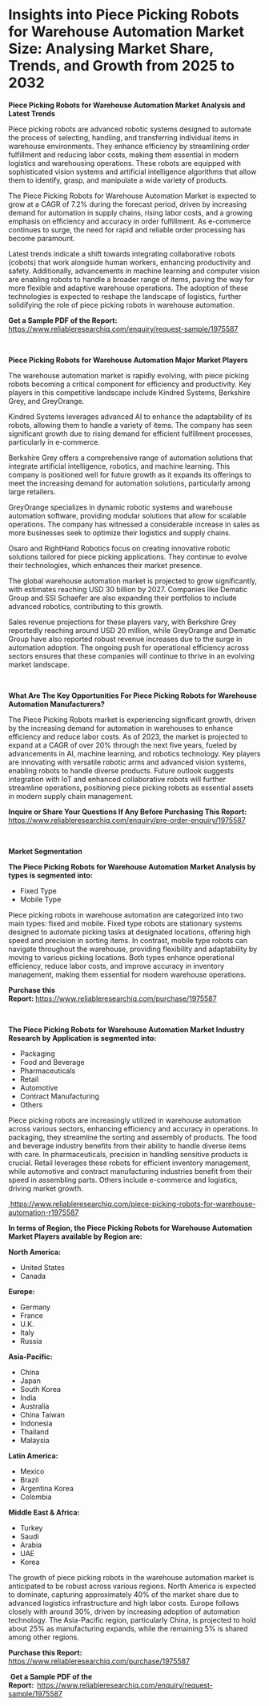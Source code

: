 <p><h1>Insights into Piece Picking Robots for Warehouse Automation Market Size: Analysing Market Share, Trends, and Growth from 2025 to 2032</h1></p><p><strong>Piece Picking Robots for Warehouse Automation Market Analysis and Latest Trends</strong></p>
<p><p>Piece picking robots are advanced robotic systems designed to automate the process of selecting, handling, and transferring individual items in warehouse environments. They enhance efficiency by streamlining order fulfillment and reducing labor costs, making them essential in modern logistics and warehousing operations. These robots are equipped with sophisticated vision systems and artificial intelligence algorithms that allow them to identify, grasp, and manipulate a wide variety of products.</p><p>The Piece Picking Robots for Warehouse Automation Market is expected to grow at a CAGR of 7.2% during the forecast period, driven by increasing demand for automation in supply chains, rising labor costs, and a growing emphasis on efficiency and accuracy in order fulfillment. As e-commerce continues to surge, the need for rapid and reliable order processing has become paramount. </p><p>Latest trends indicate a shift towards integrating collaborative robots (cobots) that work alongside human workers, enhancing productivity and safety. Additionally, advancements in machine learning and computer vision are enabling robots to handle a broader range of items, paving the way for more flexible and adaptive warehouse operations. The adoption of these technologies is expected to reshape the landscape of logistics, further solidifying the role of piece picking robots in warehouse automation.</p></p>
<p><strong>Get a Sample PDF of the Report:&nbsp;</strong> <a href="https://www.reliableresearchiq.com/enquiry/request-sample/1975587?utm_campaign=1140&utm_medium=2&utm_source=Github&utm_content=ia&utm_term=12042025&utm_id=piece-picking-robots-for-warehouse-automation">https://www.reliableresearchiq.com/enquiry/request-sample/1975587</a></p>
<p>&nbsp;</p>
<p><strong>Piece Picking Robots for Warehouse Automation Major Market Players</strong></p>
<p><p>The warehouse automation market is rapidly evolving, with piece picking robots becoming a critical component for efficiency and productivity. Key players in this competitive landscape include Kindred Systems, Berkshire Grey, and GreyOrange. </p><p>Kindred Systems leverages advanced AI to enhance the adaptability of its robots, allowing them to handle a variety of items. The company has seen significant growth due to rising demand for efficient fulfillment processes, particularly in e-commerce. </p><p>Berkshire Grey offers a comprehensive range of automation solutions that integrate artificial intelligence, robotics, and machine learning. This company is positioned well for future growth as it expands its offerings to meet the increasing demand for automation solutions, particularly among large retailers. </p><p>GreyOrange specializes in dynamic robotic systems and warehouse automation software, providing modular solutions that allow for scalable operations. The company has witnessed a considerable increase in sales as more businesses seek to optimize their logistics and supply chains.</p><p>Osaro and RightHand Robotics focus on creating innovative robotic solutions tailored for piece picking applications. They continue to evolve their technologies, which enhances their market presence.</p><p>The global warehouse automation market is projected to grow significantly, with estimates reaching USD 30 billion by 2027. Companies like Dematic Group and SSI Schaefer are also expanding their portfolios to include advanced robotics, contributing to this growth. </p><p>Sales revenue projections for these players vary, with Berkshire Grey reportedly reaching around USD 20 million, while GreyOrange and Dematic Group have also reported robust revenue increases due to the surge in automation adoption. The ongoing push for operational efficiency across sectors ensures that these companies will continue to thrive in an evolving market landscape.</p></p>
<p>&nbsp;</p>
<p><strong>What Are The Key Opportunities For Piece Picking Robots for Warehouse Automation Manufacturers?</strong></p>
<p><p>The Piece Picking Robots market is experiencing significant growth, driven by the increasing demand for automation in warehouses to enhance efficiency and reduce labor costs. As of 2023, the market is projected to expand at a CAGR of over 20% through the next five years, fueled by advancements in AI, machine learning, and robotics technology. Key players are innovating with versatile robotic arms and advanced vision systems, enabling robots to handle diverse products. Future outlook suggests integration with IoT and enhanced collaborative robots will further streamline operations, positioning piece picking robots as essential assets in modern supply chain management.</p></p>
<p><strong>Inquire or Share Your Questions If Any Before Purchasing This Report:</strong> <a href="https://www.reliableresearchiq.com/enquiry/pre-order-enquiry/1975587?utm_campaign=1140&utm_medium=2&utm_source=Github&utm_content=ia&utm_term=12042025&utm_id=piece-picking-robots-for-warehouse-automation">https://www.reliableresearchiq.com/enquiry/pre-order-enquiry/1975587</a></p>
<p>&nbsp;</p>
<p><strong>Market Segmentation</strong></p>
<p><strong>The Piece Picking Robots for Warehouse Automation Market Analysis by types is segmented into:</strong></p>
<p><ul><li>Fixed Type</li><li>Mobile Type</li></ul></p>
<p><p>Piece picking robots in warehouse automation are categorized into two main types: fixed and mobile. Fixed type robots are stationary systems designed to automate picking tasks at designated locations, offering high speed and precision in sorting items. In contrast, mobile type robots can navigate throughout the warehouse, providing flexibility and adaptability by moving to various picking locations. Both types enhance operational efficiency, reduce labor costs, and improve accuracy in inventory management, making them essential for modern warehouse operations.</p></p>
<p><strong>Purchase this Report:&nbsp;</strong><a href="https://www.reliableresearchiq.com/purchase/1975587?utm_campaign=1140&utm_medium=2&utm_source=Github&utm_content=ia&utm_term=12042025&utm_id=piece-picking-robots-for-warehouse-automation">https://www.reliableresearchiq.com/purchase/1975587</a></p>
<p>&nbsp;</p>
<p><strong>The Piece Picking Robots for Warehouse Automation Market Industry Research by Application is segmented into:</strong></p>
<p><ul><li>Packaging</li><li>Food and Beverage</li><li>Pharmaceuticals</li><li>Retail</li><li>Automotive</li><li>Contract Manufacturing</li><li>Others</li></ul></p>
<p><p>Piece picking robots are increasingly utilized in warehouse automation across various sectors, enhancing efficiency and accuracy in operations. In packaging, they streamline the sorting and assembly of products. The food and beverage industry benefits from their ability to handle diverse items with care. In pharmaceuticals, precision in handling sensitive products is crucial. Retail leverages these robots for efficient inventory management, while automotive and contract manufacturing industries benefit from their speed in assembling parts. Others include e-commerce and logistics, driving market growth.</p></p>
<p><a href="https://www.reliableresearchiq.com/piece-picking-robots-for-warehouse-automation-r1975587?utm_campaign=1140&utm_medium=2&utm_source=Github&utm_content=ia&utm_term=12042025&utm_id=piece-picking-robots-for-warehouse-automation">&nbsp;https://www.reliableresearchiq.com/piece-picking-robots-for-warehouse-automation-r1975587</a></p>
<p><strong>In terms of Region, the Piece Picking Robots for Warehouse Automation Market Players available by Region are:</strong></p>
<p>
    <p> <strong> North America: </strong>
        <ul>
            <li>United States</li>
            <li>Canada</li>
        </ul>
        </p> 
    <p> <strong> Europe: </strong>
        <ul>
            <li>Germany</li>
            <li>France</li>
            <li>U.K.</li>
            <li>Italy</li>
            <li>Russia</li>
        </ul>
        </p> 
    <p> <strong> Asia-Pacific: </strong>
        <ul>
            <li>China</li>
            <li>Japan</li>
            <li>South Korea</li>
            <li>India</li>
            <li>Australia</li>
            <li>China Taiwan</li>
            <li>Indonesia</li>
            <li>Thailand</li>
            <li>Malaysia</li>
        </ul>
        </p> 
    <p> <strong> Latin America: </strong>
        <ul>
            <li>Mexico</li>
            <li>Brazil</li>
            <li>Argentina Korea</li>
            <li>Colombia</li>
        </ul>
        </p> 
    <p> <strong> Middle East & Africa: </strong>
        <ul>
            <li>Turkey</li>
            <li>Saudi</li>
            <li>Arabia</li>
            <li>UAE</li>
            <li>Korea</li>
        </ul>
    </p>
    </p>
<p><p>The growth of piece picking robots in the warehouse automation market is anticipated to be robust across various regions. North America is expected to dominate, capturing approximately 40% of the market share due to advanced logistics infrastructure and high labor costs. Europe follows closely with around 30%, driven by increasing adoption of automation technology. The Asia-Pacific region, particularly China, is projected to hold about 25% as manufacturing expands, while the remaining 5% is shared among other regions.</p></p>
<p><strong>Purchase this Report: </strong><a href="https://www.reliableresearchiq.com/purchase/1975587?utm_campaign=1140&utm_medium=2&utm_source=Github&utm_content=ia&utm_term=12042025&utm_id=piece-picking-robots-for-warehouse-automation">https://www.reliableresearchiq.com/purchase/1975587</a></p>
<p>&nbsp;<strong>Get a Sample PDF of the Report:&nbsp;&nbsp;</strong><a href="https://www.reliableresearchiq.com/enquiry/request-sample/1975587?utm_campaign=1140&utm_medium=2&utm_source=Github&utm_content=ia&utm_term=12042025&utm_id=piece-picking-robots-for-warehouse-automation">https://www.reliableresearchiq.com/enquiry/request-sample/1975587</a></p>
<p><strong></strong></p>
<p><p></p><p></p><p></p></p>